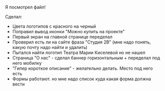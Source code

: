 Я посмотрел файл!

Сделал:
- Цвета логотипов с красного на черный
- Поправил вывод иконки "Можно купить на проекте"
- Первый экран на главной странице переделал
- Проверил есть ли на сайте фраза "Студия 2В" (мне надо понять, какую почту надо найти и удалить)
- Пытался найти логотип Театра Марии Киселевой но не нашел
- Страница "О нас" - сделал баннер горизонтальным + переделал под него мобилку
- "Гипер короткое описание" - желательно делать. Место под него есть
- Формы работают. но мне надо список куда какая форма должна вести